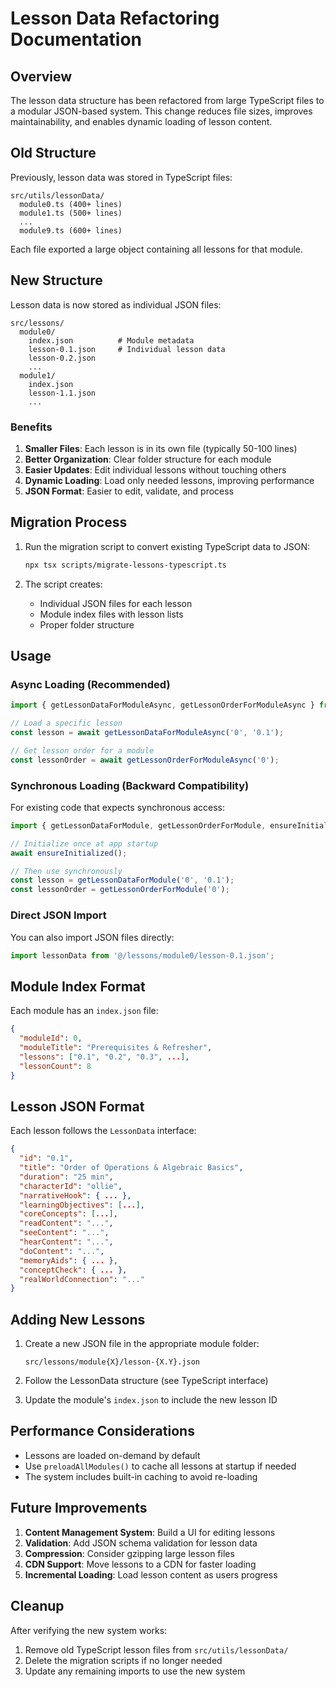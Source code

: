# Lesson Data Refactoring Documentation

## Overview

The lesson data structure has been refactored from large TypeScript files to a modular JSON-based system. This change reduces file sizes, improves maintainability, and enables dynamic loading of lesson content.

## Old Structure

Previously, lesson data was stored in TypeScript files:
```
src/utils/lessonData/
  module0.ts (400+ lines)
  module1.ts (500+ lines)
  ...
  module9.ts (600+ lines)
```

Each file exported a large object containing all lessons for that module.

## New Structure

Lesson data is now stored as individual JSON files:
```
src/lessons/
  module0/
    index.json          # Module metadata
    lesson-0.1.json     # Individual lesson data
    lesson-0.2.json
    ...
  module1/
    index.json
    lesson-1.1.json
    ...
```

### Benefits

1. **Smaller Files**: Each lesson is in its own file (typically 50-100 lines)
2. **Better Organization**: Clear folder structure for each module
3. **Easier Updates**: Edit individual lessons without touching others
4. **Dynamic Loading**: Load only needed lessons, improving performance
5. **JSON Format**: Easier to edit, validate, and process

## Migration Process

1. Run the migration script to convert existing TypeScript data to JSON:
   ```bash
   npx tsx scripts/migrate-lessons-typescript.ts
   ```

2. The script creates:
   - Individual JSON files for each lesson
   - Module index files with lesson lists
   - Proper folder structure

## Usage

### Async Loading (Recommended)

```typescript
import { getLessonDataForModuleAsync, getLessonOrderForModuleAsync } from '@/utils/lessonData';

// Load a specific lesson
const lesson = await getLessonDataForModuleAsync('0', '0.1');

// Get lesson order for a module
const lessonOrder = await getLessonOrderForModuleAsync('0');
```

### Synchronous Loading (Backward Compatibility)

For existing code that expects synchronous access:

```typescript
import { getLessonDataForModule, getLessonOrderForModule, ensureInitialized } from '@/utils/lessonData';

// Initialize once at app startup
await ensureInitialized();

// Then use synchronously
const lesson = getLessonDataForModule('0', '0.1');
const lessonOrder = getLessonOrderForModule('0');
```

### Direct JSON Import

You can also import JSON files directly:

```typescript
import lessonData from '@/lessons/module0/lesson-0.1.json';
```

## Module Index Format

Each module has an `index.json` file:

```json
{
  "moduleId": 0,
  "moduleTitle": "Prerequisites & Refresher",
  "lessons": ["0.1", "0.2", "0.3", ...],
  "lessonCount": 8
}
```

## Lesson JSON Format

Each lesson follows the `LessonData` interface:

```json
{
  "id": "0.1",
  "title": "Order of Operations & Algebraic Basics",
  "duration": "25 min",
  "characterId": "ollie",
  "narrativeHook": { ... },
  "learningObjectives": [...],
  "coreConcepts": [...],
  "readContent": "...",
  "seeContent": "...",
  "hearContent": "...",
  "doContent": "...",
  "memoryAids": { ... },
  "conceptCheck": { ... },
  "realWorldConnection": "..."
}
```

## Adding New Lessons

1. Create a new JSON file in the appropriate module folder:
   ```
   src/lessons/module{X}/lesson-{X.Y}.json
   ```

2. Follow the LessonData structure (see TypeScript interface)

3. Update the module's `index.json` to include the new lesson ID

## Performance Considerations

- Lessons are loaded on-demand by default
- Use `preloadAllModules()` to cache all lessons at startup if needed
- The system includes built-in caching to avoid re-loading

## Future Improvements

1. **Content Management System**: Build a UI for editing lessons
2. **Validation**: Add JSON schema validation for lesson data
3. **Compression**: Consider gzipping large lesson files
4. **CDN Support**: Move lessons to a CDN for faster loading
5. **Incremental Loading**: Load lesson content as users progress

## Cleanup

After verifying the new system works:

1. Remove old TypeScript lesson files from `src/utils/lessonData/`
2. Delete the migration scripts if no longer needed
3. Update any remaining imports to use the new system